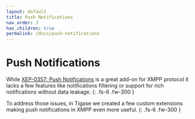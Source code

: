 ```yaml
---
layout: default
title: Push Notifications
nav_order: 3
has_children: true
permalink: /docs/push-notifications
---
```


# Push Notifications

While [XEP-0357: Push Notifications](https://xmpp.org/extensions/xep-0357.html) is a great add-on for XMPP protocol it lacks a few features like notifications filtering or support for rich notifications without data leakage.
{: .fs-6 .fw-300 }

To address those issues, in Tigase we created a few custom extensions making push notifications in XMPP even more useful.
{: .fs-6 .fw-300 }
